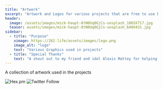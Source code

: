 ```yaml
---
title: "Artwork"
excerpt: "Artwork and Logos for various projects that are free to use but adhere to the License."
header:
  image: /assets/images/mick-haupt-8tN0Uq0GjCs-unsplash_1065X717.jpg
  teaser: assets/images/mick-haupt-8tN0Uq0GjCs-unsplash_640X431.jpg
sidebar:
  - title: "Purpose"
    ximage: https://262.life/assets/images/logo.png
    image_alt: "logo"
    text: "Various Graphics used in projects"
  - title: "Special Thanks"
    text: "A shout out to my friend and idol Alexis Mattey for helping me with all the artwork!"
---
```


A collection of artwork used in the projects

![Hex.pm](https://img.shields.io/hexpm/l/apa)
![Twitter Follow](https://img.shields.io/twitter/follow/BobDotMe?style=social)


